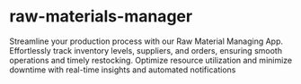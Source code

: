 # raw-materials-manager
Streamline your production process with our Raw Material Managing App. Effortlessly track inventory levels, suppliers, and orders, ensuring smooth operations and timely restocking. Optimize resource utilization and minimize downtime with real-time insights and automated notifications
